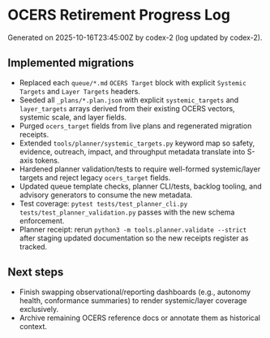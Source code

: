 # OCERS Retirement Progress Log

Generated on 2025-10-16T23:45:00Z by codex-2 (log updated by codex-2).

## Implemented migrations
- Replaced each `queue/*.md` `OCERS Target` block with explicit `Systemic Targets` and `Layer Targets` headers.
- Seeded all `_plans/*.plan.json` with explicit `systemic_targets` and `layer_targets` arrays derived from their existing OCERS vectors, systemic scale, and layer fields.
- Purged `ocers_target` fields from live plans and regenerated migration receipts.
- Extended `tools/planner/systemic_targets.py` keyword map so safety, evidence, outreach, impact, and throughput metadata translate into S-axis tokens.
- Hardened planner validation/tests to require well-formed systemic/layer targets and reject legacy `ocers_target` fields.
- Updated queue template checks, planner CLI/tests, backlog tooling, and advisory generators to consume the new metadata.
- Test coverage: `pytest tests/test_planner_cli.py tests/test_planner_validation.py` passes with the new schema enforcement.
- Planner receipt: rerun `python3 -m tools.planner.validate --strict` after staging updated documentation so the new receipts register as tracked.

## Next steps
- Finish swapping observational/reporting dashboards (e.g., autonomy health, conformance summaries) to render systemic/layer coverage exclusively.
- Archive remaining OCERS reference docs or annotate them as historical context.
